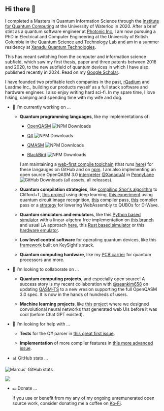 ## Hi there 👋

<!--
**comp-phys-marc/comp-phys-marc** is a ✨ _special_ ✨ repository because its `README.md` (this file) appears on your GitHub profile.

Here are some ideas to get you started:

- 🔭 I’m currently working on ...
- 🌱 I’m currently learning ...
- 👯 I’m looking to collaborate on ...
- 🤔 I’m looking for help with ...
- 💬 Ask me about ...
- 📫 How to reach me: ...
- 😄 Pronouns: ...
- ⚡ Fun fact: ...
-->

I completed a Masters in Quantum Information Science through the [Institute for Quantum Computing](https://uwaterloo.ca/institute-for-quantum-computing/) at the University of Waterloo in 2020. After a brief stint as a quantum software engineer at [Photonic Inc](https://photonic.com/), I am now pursuing a PhD in Electrical and Computer Engineering at the University of British Columbia in the [Quantum Science and Technology Lab](https://sites.google.com/view/ubcqtl/home) and am in a summer residency at [Xanadu Quantum Technologies](https://www.xanadu.ai/).

This has meant switching from the computer and information science subfield, which saw my first thesis, paper and three patents between 2018 and 2020, to the new subfield of quantum devices in which I have also published recently in 2024. Read on my [Google Scholar](https://scholar.google.ca/citations?user=XkHhU_0AAAAJ&hl=en).

I have founded two profitable tech companies in the past, [rQadium](https://marcusedwards.me/rqadium/) and Leadme Inc., building our products myself as a full stack software and hardware engineer.
I also enjoy writing hard sci-fi. In my spare time, I love hiking, camping and spending time with my wife and dog.

- 🔭 I’m currently working on ...

  - **Quantum programming languages**, like my implementations of:
  
    - [OpenQASM](https://github.com/comp-phys-marc/qasm-ts) ![NPM Downloads](https://img.shields.io/npm/dy/qasm-ts)
   
    - [Q#](https://github.com/comp-phys-marc/q-sharp-ts) ![NPM Downloads](https://img.shields.io/npm/dy/q-sharp-ts)
  
    - [QMASM](https://github.com/comp-phys-marc/qmasm-ts) ![NPM Downloads](https://img.shields.io/npm/dy/qmasm-ts)
  
    - [BlackBird](https://github.com/comp-phys-marc/blackbird-ts) ![NPM Downloads](https://img.shields.io/npm/dy/blackbird-ts)

    I am maintaining a [web-first compile toolchain](https://www.researchgate.net/publication/391803478_A_Web_Based_Compile_Toolchain_for_Quantum_Programming_Languages) (that runs [here](https://github.com/comp-phys-marc/distributed-emulator)) for these langauges on GitHub and on [npm](https://www.npmjs.com/~marcusedwards). I am also implementing an open source OpenQASM 3.0 [interpreter](https://github.com/PennyLaneAI/pennylane/blob/master/pennylane/io/qasm_interpreter.py) [@XanaduAI](https://github.com/XanaduAI) in [PennyLane](https://github.com/PennyLaneAI/pennylane) ![GitHub Downloads (all assets, all releases)](https://img.shields.io/github/downloads/PennyLaneAI/pennylane/total).

  - **Quantum compilation strategies**, like [compiling Shor's algorithm](https://github.com/comp-phys-marc/compiling-shor) to Clifford+T, [this project](https://github.com/comp-phys-marc/quantum_channel_characterization) using deep learning, [this experiment](https://github.com/comp-phys-marc/circuit-parsers) using quantum circuit image recognition, [this](https://github.com/PennyLaneAI/pennylane/pull/7748) compiler pass, [this](https://github.com/PennyLaneAI/pennylane/pull/7754) compiler pass or a [strategy](https://uwspace.uwaterloo.ca/items/217087f7-8443-4ebd-8299-bba947a552c0) for lowering WebAssembly to QUBOs for D-Wave.

  - **Quantum simulators and emulators**, like this [Python based simulator](https://github.com/comp-phys-marc/qeelib) with a linear-algebra free implementation on [this branch](https://github.com/comp-phys-marc/qeelib) and usual LA approach [here](https://github.com/comp-phys-marc/qeelib/tree/vectorize), this [Rust based simulator](https://github.com/comp-phys-marc/qeelibrs) or this [hardware emulator](https://arxiv.org/abs/2302.00821).

  - **Low level control software** for operating quantum devices, like this [framework](https://github.com/Quantum-Science-and-Technology-Lab/labber-wrapper) built on KeySight's stack.

  - **Quantum computing hardware**, like my [PCB carrier](https://github.com/comp-phys-marc/carrier_PCB) for quantum processors and more.

- 👯 I’m looking to collaborate on ...

  - **Quantum computing projects**, and especially open source! A success story is my recent collaboration with [@seankim658](https://github.com/seankim658) on updating [QASM-TS](https://github.com/comp-phys-marc/qasm-ts) to a new vresion supporting the full OpenQASM 3.0 spec. It is now in the hands of hundreds of users.

  - **Machine learning projects**, like [this project](https://patents.google.com/patent/US20210303973A1/en) where we designed convolutional neural networks that generated web UIs before it was cool (before Chat GPT existed).

- 🤔 I’m looking for help with ...

  - **Tests** for the Q\# parser in [this great first issue](https://github.com/comp-phys-marc/q-sharp-ts/issues/1).

  - **Implementation** of more compiler features in [this more advanced issue](https://github.com/comp-phys-marc/q-sharp-ts/issues/2).

- :bar_chart: GitHub stats ... 

![Marcus' GitHub stats](https://github-readme-stats.vercel.app/api?username=comp-phys-marc&show=reviews,prs_merged&theme=dark)

<img src="https://github-readme-stats.vercel.app/api/top-langs/?username=comp-phys-marc" />

- :dollar: Donate ...

  If you use or benefit from my any of my ongoing unremunerated open source work, consider donating me a coffee on [Ko-Fi](https://ko-fi.com/marcusedwards).
